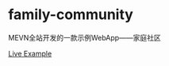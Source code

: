# family-community
MEVN全站开发的一款示例WebApp——家庭社区

[Live Example](https://family-community.herokuapp.com/)
